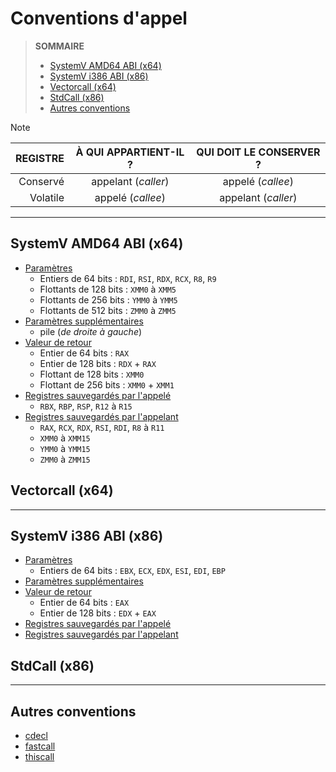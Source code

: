 # Conventions d'appel

> **SOMMAIRE**
> + [SystemV AMD64 ABI (x64)](#systemv-amd64-abi-x64)
> + [SystemV i386 ABI (x86)](#systemv-i386-abi-x86)
> + [Vectorcall (x64)](#vectorcall-x64)
> + [StdCall (x86)](#stdcall-x86)
> + [Autres conventions](#autres-conventions)

> [!NOTE]
> |REGISTRE|À QUI APPARTIENT-IL ?|QUI DOIT LE CONSERVER ?|
> |--:|:--:|:--:|
> |Conservé|appelant (_caller_)|appelé (_callee_)|
> |Volatile|appelé (_callee_)|appelant (_caller_)|

---

## SystemV AMD64 ABI (x64)

+ <ins>Paramètres</ins>
    + Entiers de 64 bits : `RDI`, `RSI`, `RDX`, `RCX`, `R8`, `R9`
    + Flottants de 128 bits : `XMM0` à `XMM5`
    + Flottants de 256 bits : `YMM0` à `YMM5`
    + Flottants de 512 bits : `ZMM0` à `ZMM5`
+ <ins>Paramètres supplémentaires</ins>
    + pile (_de droite à gauche_)
+ <ins>Valeur de retour</ins>
    + Entier de 64 bits : `RAX`
    + Entier de 128 bits : `RDX` + `RAX`
    + Flottant de 128 bits : `XMM0`
    + Flottant de 256 bits : `XMM0` + `XMM1`
+ <ins>Registres sauvegardés par l'appelé</ins>
    + `RBX`, `RBP`, `RSP`, `R12` à `R15`
+ <ins>Registres sauvegardés par l'appelant</ins>
    + `RAX`, `RCX`, `RDX`, `RSI`, `RDI`, `R8` à `R11`
    + `XMM0` à `XMM15`
    + `YMM0` à `YMM15`
    + `ZMM0` à `ZMM15`

## Vectorcall (x64)

---

## SystemV i386 ABI (x86)

+ <ins>Paramètres</ins>
    + Entiers de 64 bits : `EBX`, `ECX`, `EDX`, `ESI`, `EDI`, `EBP`
+ <ins>Paramètres supplémentaires</ins>
+ <ins>Valeur de retour</ins>
    + Entier de 64 bits : `EAX`
    + Entier de 128 bits : `EDX` + `EAX`
+ <ins>Registres sauvegardés par l'appelé</ins>
+ <ins>Registres sauvegardés par l'appelant</ins>

## StdCall (x86)

---

## Autres conventions

+ [cdecl](https://learn.microsoft.com/en-us/cpp/cpp/cdecl)
+ [fastcall](https://learn.microsoft.com/en-us/cpp/cpp/fastcall)
+ [thiscall](https://learn.microsoft.com/en-us/cpp/cpp/thiscall)
